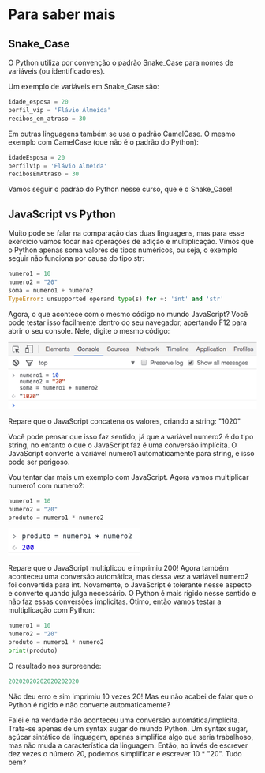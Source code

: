 # Para saber mais

## Snake_Case

O Python utiliza por convenção o padrão Snake_Case para nomes de variáveis (ou identificadores).

Um exemplo de variáveis em Snake_Case são:
``` py
idade_esposa = 20
perfil_vip = 'Flávio Almeida'
recibos_em_atraso = 30
```
Em outras linguagens também se usa o padrão CamelCase. O mesmo exemplo com CamelCase (que não é o padrão do Python):
``` py
idadeEsposa = 20
perfilVip = 'Flávio Almeida'
recibosEmAtraso = 30
```
Vamos seguir o padrão do Python nesse curso, que é o Snake_Case!

## JavaScript vs Python

Muito pode se falar na comparação das duas linguagens, mas para esse exercício vamos focar nas operações de adição e multiplicação. Vimos que o Python apenas soma valores de tipos numéricos, ou seja, o exemplo seguir não funciona por causa do tipo str:

``` py
numero1 = 10
numero2 = "20"
soma = numero1 + numero2
TypeError: unsupported operand type(s) for +: 'int' and 'str'
```

Agora, o que acontece com o mesmo código no mundo JavaScript? Você pode testar isso facilmente dentro do seu navegador, apertando F12 para abrir o seu console. Nele, digite o mesmo código:

![Soma JavaScript](imagens/soma-javascript.png)

Repare que o JavaScript concatena os valores, criando a string: "1020"

Você pode pensar que isso faz sentido, já que a variável numero2 é do tipo string, no entanto o que o JavaScript faz é uma conversão implícita. O JavaScript converte a variável numero1 automaticamente para string, e isso pode ser perigoso.

Vou tentar dar mais um exemplo com JavaScript. Agora vamos multiplicar numero1 com numero2:

``` javascript
numero1 = 10
numero2 = "20"
produto = numero1 * numero2
```

![Produto JavaScript](imagens/produto-javascript.png)

Repare que o JavaScript multiplicou e imprimiu 200! Agora também aconteceu uma conversão automática, mas dessa vez a variável numero2 foi convertida para int. Novamente, o JavaScript é tolerante nesse aspecto e converte quando julga necessário. O Python é mais rígido nesse sentido e não faz essas conversões implícitas.
Ótimo, então vamos testar a multiplicação com Python:

``` py
numero1 = 10
numero2 = "20"
produto = numero1 * numero2
print(produto)
```

O resultado nos surpreende:

``` py
20202020202020202020
```

Não deu erro e sim imprimiu 10 vezes 20! Mas eu não acabei de falar que o Python é rígido e não converte automaticamente?

Falei e na verdade não aconteceu uma conversão automática/implícita. Trata-se apenas de um syntax sugar do mundo Python. Um syntax sugar, açúcar sintático da linguagem, apenas simplifica algo que seria trabalhoso, mas não muda a característica da linguagem. Então, ao invés de escrever dez vezes o número 20, podemos simplificar e escrever 10 * "20". Tudo bem?
